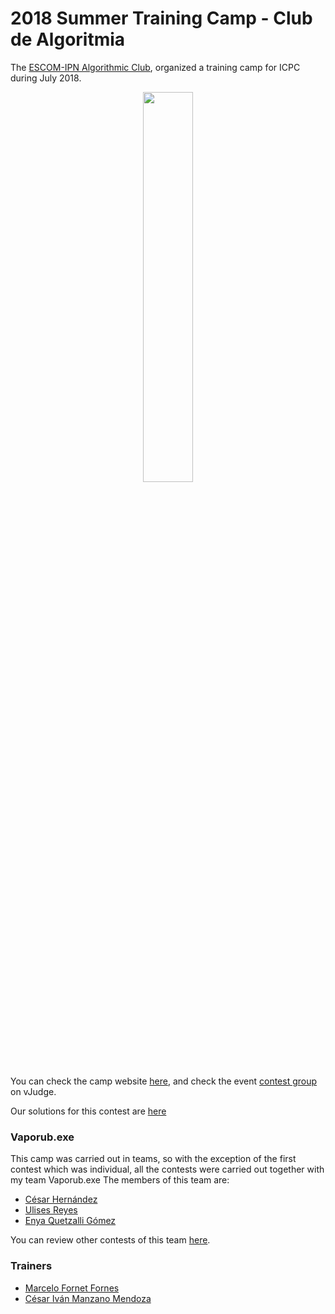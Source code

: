 # 2018 Summer Training Camp - Club de Algoritmia
The <a href="https://www.facebook.com/algoritmiaescom/">ESCOM-IPN Algorithmic Club</a>, organized a training camp for ICPC during July 2018.

<center><img src="http://enya.codes/gitassets/competitiveProgramming/logo_huron_verano_2018.png" width="40%"></center>

You can check the camp website [here](http://escom-ipn.hosting.acm.org/blog/3er-verano/), and check the event [contest group](https://vjudge.net/group/escom) on vJudge.

Our solutions for this contest are [here](https://github.com/equetzal/competitiveProgramming/tree/master/Verano%20de%20Entrenamiento%202018)

### Vaporub.exe
This camp was carried out in teams, so with the exception of the first contest which was individual, all the contests were carried out together with my team Vaporub.exe
The members of this team are:
- [César Hernández](https://codeforces.com/profile/RasecBadguy)
- [Ulises Reyes](https://codeforces.com/profile/shadowmimo)
- [Enya Quetzalli Gómez](https://codeforces.com/profile/egomezr)

You can review other contests of this team [here](https://github.com/equetzal/competitiveProgramming/tree/master/icpc-teams/2018%20-%20Vaporub.exe).

### Trainers
- [Marcelo Fornet Fornes](https://codeforces.com/profile/marX)
- [César Iván Manzano Mendoza](https://codeforces.com/profile/manzanoivan)
